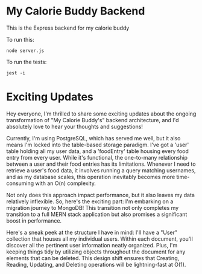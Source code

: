 # My Calorie Buddy Backend

This is the Express backend for my calorie buddy

To run this:

    node server.js
    
To run the tests:

    jest -i


# Exciting Updates

Hey everyone, I'm thrilled to share some exciting updates about the ongoing transformation of "My Calorie Buddy's" backend architecture, and I'd absolutely love to hear your thoughts and suggestions!

Currently, I'm using PostgreSQL, which has served me well, but it also means I'm locked into the table-based storage paradigm. I've got a 'user' table holding all my user data, and a 'foodEntry' table housing every food entry from every user. While it's functional, the one-to-many relationship between a user and their food entries has its limitations. Whenever I need to retrieve a user's food data, it involves running a query matching usernames, and as my database scales, this operation inevitably becomes more time-consuming with an O(n) complexity.

Not only does this approach impact performance, but it also leaves my data relatively inflexible. So, here's the exciting part: I'm embarking on a migration journey to MongoDB! This transition not only completes my transition to a full MERN stack application but also promises a significant boost in performance.

Here's a sneak peek at the structure I have in mind: I'll have a "User" collection that houses all my individual users. Within each document, you'll discover all the pertinent user information neatly organized. Plus, I'm keeping things tidy by utilizing objects throughout the document for any elements that can be deleted. This design shift ensures that Creating, Reading, Updating, and Deleting operations will be lightning-fast at O(1).


